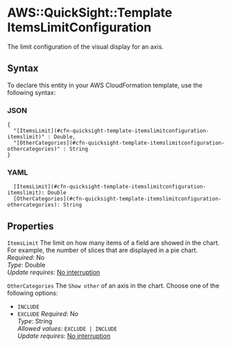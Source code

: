# AWS::QuickSight::Template ItemsLimitConfiguration<a name="aws-properties-quicksight-template-itemslimitconfiguration"></a>

The limit configuration of the visual display for an axis\.

## Syntax<a name="aws-properties-quicksight-template-itemslimitconfiguration-syntax"></a>

To declare this entity in your AWS CloudFormation template, use the following syntax:

### JSON<a name="aws-properties-quicksight-template-itemslimitconfiguration-syntax.json"></a>

```
{
  "[ItemsLimit](#cfn-quicksight-template-itemslimitconfiguration-itemslimit)" : Double,
  "[OtherCategories](#cfn-quicksight-template-itemslimitconfiguration-othercategories)" : String
}
```

### YAML<a name="aws-properties-quicksight-template-itemslimitconfiguration-syntax.yaml"></a>

```
  [ItemsLimit](#cfn-quicksight-template-itemslimitconfiguration-itemslimit): Double
  [OtherCategories](#cfn-quicksight-template-itemslimitconfiguration-othercategories): String
```

## Properties<a name="aws-properties-quicksight-template-itemslimitconfiguration-properties"></a>

`ItemsLimit`  <a name="cfn-quicksight-template-itemslimitconfiguration-itemslimit"></a>
The limit on how many items of a field are showed in the chart\. For example, the number of slices that are displayed in a pie chart\.  
*Required*: No  
*Type*: Double  
*Update requires*: [No interruption](https://docs.aws.amazon.com/AWSCloudFormation/latest/UserGuide/using-cfn-updating-stacks-update-behaviors.html#update-no-interrupt)

`OtherCategories`  <a name="cfn-quicksight-template-itemslimitconfiguration-othercategories"></a>
The `Show other` of an axis in the chart\. Choose one of the following options:  
+  `INCLUDE` 
+  `EXCLUDE` 
*Required*: No  
*Type*: String  
*Allowed values*: `EXCLUDE | INCLUDE`  
*Update requires*: [No interruption](https://docs.aws.amazon.com/AWSCloudFormation/latest/UserGuide/using-cfn-updating-stacks-update-behaviors.html#update-no-interrupt)